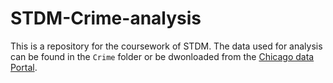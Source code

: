 # STDM-Crime-analysis
This is a repository for the coursework of STDM. The data used for analysis can be found in the `Crime` folder or be dwonloaded from the [Chicago data Portal](https://data.cityofchicago.org/Public-Safety/Crimes-2001-to-Present-Map/ahwe-kpsy).
